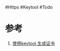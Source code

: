 #Https #Keytool #Todo 



# 参考
1. [使用keytool 生成证书](https://www.cnblogs.com/littleatp/p/5922362.html)